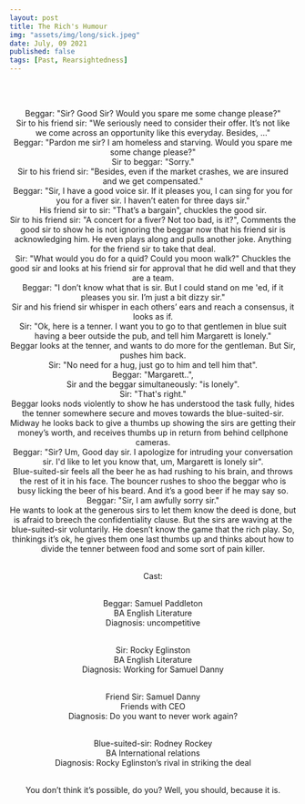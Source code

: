 ```yaml
---
layout: post
title: The Rich's Humour
img: "assets/img/long/sick.jpeg"
date: July, 09 2021
published: false
tags: [Past, Rearsightedness]
---
```

  
<br><br>
<div align="center">

Beggar: "Sir? Good Sir? Would you spare me some change please?" <br>
Sir to his friend sir: "We seriously need to consider their offer. It’s not like we come across an opportunity like this everyday. Besides, …"<br>
Beggar: "Pardon me sir? I am homeless and starving. Would you spare me some change please?"<br>
Sir to beggar: "Sorry." <br>
Sir to his friend sir: "Besides, even if the market crashes, we are insured and we get compensated."<br>
Beggar: "Sir, I have a good voice sir. If it pleases you, I can sing for you for you for a fiver sir. I haven’t eaten for three days sir."<br>
His friend sir to sir: "That’s a bargain", chuckles the good sir. <br>
Sir to his friend sir: "A concert for a fiver? Not too bad, is it?", Comments the good sir to show he is not ignoring the beggar now that his friend sir is acknowledging him. He even plays along and pulls another joke. Anything for the friend sir to take that deal. <br>
Sir: "What would you do for a quid? Could you moon walk?" Chuckles the good sir and looks at his friend sir for approval that he did well and that they are a team. <br>
Beggar: "I don’t know what that is sir. But I could stand on me 'ed, if it pleases you sir. I’m just a bit dizzy sir." <br>
Sir and his friend sir whisper in each others’ ears and reach a consensus, it looks as if.<br>
Sir: "Ok, here is a tenner. I want you to go to that gentlemen in blue suit having a beer outside the pub, and tell him Margarett is lonely."<br>
Beggar looks at the tenner, and wants to do more for the gentleman. But Sir, pushes him back.<br>
Sir: "No need for a hug, just go to him and tell him that".<br>
Beggar: "Margarett..", <br>
Sir and the beggar simultaneously: "is lonely".<br>
Sir: "That's right."<br>
Beggar looks nods violently to show he has understood the task fully, hides the tenner somewhere secure and moves towards the blue-suited-sir. Midway he looks back to give a thumbs up showing the sirs are getting their money’s worth, and receives thumbs up in return from behind cellphone cameras.<br>
Beggar: "Sir? Um, Good day sir. I apologize for intruding your conversation sir. I'd like to let you know that, um, Margarett is lonely sir".<br>
Blue-suited-sir feels all the beer he as had rushing to his brain, and throws the rest of it in his face. The bouncer rushes to shoo the beggar who is busy licking the beer of his beard. And it’s a good beer if he may say so.  <br>
Beggar: "Sir, I am awfully sorry sir."<br>
He wants to look at the generous sirs to let them know the deed is done, but is afraid to breech the confidentiality clause. But the sirs are waving at the blue-suited-sir voluntarily. He doesn’t know the game that the rich play. So, thinkings it’s ok, he gives them one last thumbs up and thinks about how to divide the tenner between food and some sort of pain killer. <br><br>
 
 

Cast: <br><br>

Beggar: Samuel Paddleton<br>
              BA English Literature<br>
              Diagnosis: uncompetitive <br><br>
              
Sir: Rocky Eglinston <br>
       BA English Literature<br>
       Diagnosis: Working for Samuel Danny<br><br>

Friend Sir: Samuel Danny<br>
                 Friends with CEO<br>
                 Diagnosis: Do you want to never work again? <br><br>

Blue-suited-sir: Rodney Rockey<br>
                           BA International relations<br>
                           Diagnosis: Rocky Eglinston’s rival in striking the deal<br><br>

You don’t think it’s possible, do you? Well, you should, because it is. <br>





</div>
<br><br>
<br><br>
<br><br>
<br><br>
<br><br>
<br><br>
